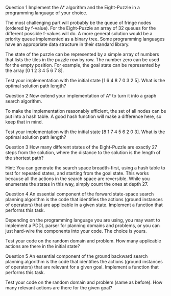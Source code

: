 Question 1
Implement the A* algorithm and the Eight-Puzzle in a programming language of your choice.

The most challenging part will probably be the queue of fringe nodes (ordered by f-value). For the Eight-Puzzle an array of 32 queues for the different possible f-values will do. A more general solution would be a priority queue implemented as a binary tree. Some programming languages have an appropriate data structure in their standard library.

The state of the puzzle can be represented by a simple array of numbers that lists the tiles in the puzzle row by row. The number zero can be used for the empty position. For example, the goal state can be represented by the array [0 1 2 3 4 5 6 7 8].

Test your implementation with the initial state [1 6 4 8 7 0 3 2 5]. What is the optimal solution path length?

Question 2
Now extend your implementation of A* to turn it into a graph search algorithm.

To make the implementation reasonably efficient, the set of all nodes can be put into a hash table. A good hash function will make a difference here, so keep that in mind.

Test your implementation with the initial state [8 1 7 4 5 6 2 0 3]. What is the optimal solution path length?

Question 3
How many different states of the Eight-Puzzle are exactly 27 steps from the solution, where the distance to the solution is the length of the shortest path?

Hint: You can generate the search space breadth-first, using a hash table to test for repeated states, and starting from the goal state. This works because all the actions in the search space are reversible. While you enumerate the states in this way, simply count the ones at depth 27.

Question 4
An essential component of the forward state-space search planning algorithm is the code that identifies the actions (ground instances of operators) that are applicable in a given state. Implement a function that performs this task.

Depending on the programming language you are using, you may want to implement a PDDL parser for planning domains and problems, or you can just hard-wire the components into your code. The choice is yours.

Test your code on the random domain and problem. How many applicable actions are there in the initial state?

Question 5
An essential component of the ground backward search planning algorithm is the code that identifies the actions (ground instances of operators) that are relevant for a given goal. Implement a function that performs this task.

Test your code on the random domain and problem (same as before). How many relevant actions are there for the given goal?
